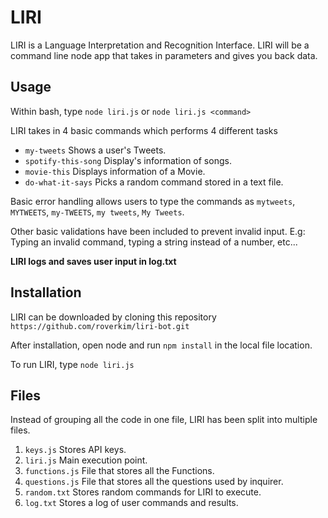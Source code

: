 # LIRI
LIRI is a Language Interpretation and Recognition Interface. LIRI will be a command line node app that takes in parameters and gives you back data.


## Usage
Within bash, type `node liri.js` or `node liri.js <command>`

LIRI takes in 4 basic commands which performs 4 different tasks

* `my-tweets` Shows a user's Tweets.
* `spotify-this-song` Display's information of songs.
* `movie-this` Displays information of a Movie.
* `do-what-it-says` Picks a random command stored in a text file.

Basic error handling allows users to type the commands as `mytweets`, `MYTWEETS`, `my-TWEETS`, `my tweets`, `My Tweets`.

Other basic validations have been included to prevent invalid input. E.g: Typing an invalid command, typing a string instead of a number, etc...

**LIRI logs and saves user input in log.txt**

## Installation
LIRI can be downloaded by cloning this repository `https://github.com/roverkim/liri-bot.git`

After installation, open node and run `npm install` in the local file location.

To run LIRI, type `node liri.js`

## Files
Instead of grouping all the code in one file, LIRI has been split into multiple files.

1. `keys.js` Stores API keys.
2. `liri.js` Main execution point.
3. `functions.js` File that stores all the Functions.
4. `questions.js` File that stores all the questions used by inquirer.
5. `random.txt` Stores random commands for LIRI to execute.
6. `log.txt` Stores a log of user commands and results.
